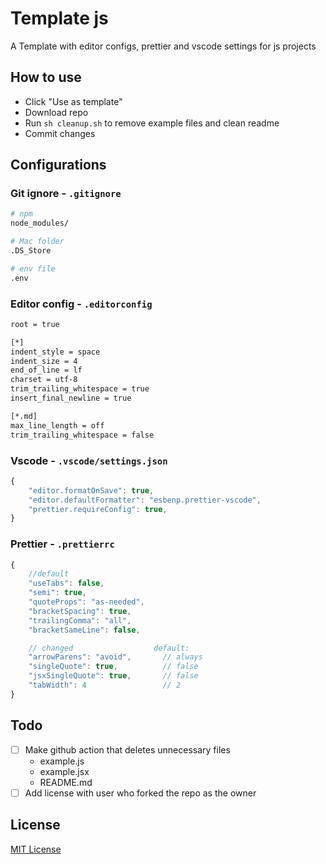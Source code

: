 # Template js

A Template with editor configs, prettier and vscode settings for js projects

## How to use
- Click "Use as template"
- Download repo
- Run `sh cleanup.sh` to remove example files and clean readme
- Commit changes

## Configurations

### Git ignore - `.gitignore`
```sh
# npm
node_modules/

# Mac folder
.DS_Store

# env file
.env
```

### Editor config - `.editorconfig`
```sh
root = true

[*]
indent_style = space
indent_size = 4
end_of_line = lf
charset = utf-8
trim_trailing_whitespace = true
insert_final_newline = true

[*.md]
max_line_length = off
trim_trailing_whitespace = false

```

### Vscode - `.vscode/settings.json`
```js
{
    "editor.formatOnSave": true,
    "editor.defaultFormatter": "esbenp.prettier-vscode",
    "prettier.requireConfig": true,
}

```


### Prettier - `.prettierrc`
```js
{
    //default
    "useTabs": false,
    "semi": true,
    "quoteProps": "as-needed",
    "bracketSpacing": true,
    "trailingComma": "all",
    "bracketSameLine": false,

    // changed                  default:
    "arrowParens": "avoid",       // always
    "singleQuote": true,          // false
    "jsxSingleQuote": true,       // false
    "tabWidth": 4                 // 2
}
```

## Todo

- [ ] Make github action that deletes unnecessary files
    - example.js
    - example.jsx
    - README.md
- [ ] Add license with user who forked the repo as the owner

## License

[MIT License](http://www.opensource.org/licenses/MIT)
